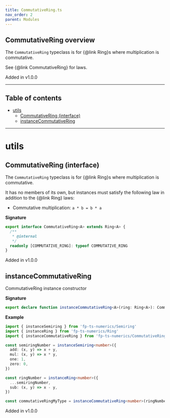 ```yaml
---
title: CommutativeRing.ts
nav_order: 2
parent: Modules
---
```


## CommutativeRing overview

The `CommutativeRing` typeclass is for {@link Ring}s where multiplication
is commutative.

See {@link CommutativeRing} for laws.

Added in v1.0.0

---

<h2 class="text-delta">Table of contents</h2>

- [utils](#utils)
  - [CommutativeRing (interface)](#commutativering-interface)
  - [instanceCommutativeRing](#instancecommutativering)

---

# utils

## CommutativeRing (interface)

The `CommutativeRing` typeclass is for {@link Ring}s where multiplication
is commutative.

It has no members of its own, but instances must satisfy the following law
in addition to the {@link Ring} laws:

- Commutative multiplication: `a * b = b * a`

**Signature**

```ts
export interface CommutativeRing<A> extends Ring<A> {
  /**
   * @internal
   */
  readonly [COMMUTATIVE_RING]: typeof COMMUTATIVE_RING
}
```

Added in v1.0.0

## instanceCommutativeRing

CommutativeRing instance constructor

**Signature**

```ts
export declare function instanceCommutativeRing<A>(ring: Ring<A>): CommutativeRing<A>
```

**Example**

```ts
import { instanceSemiring } from 'fp-ts-numerics/Semiring'
import { instanceRing } from 'fp-ts-numerics/Ring'
import { instanceCommutativeRing } from 'fp-ts-numerics/CommutativeRing'

const semiringNumber = instanceSemiring<number>({
  add: (x, y) => x + y,
  mul: (x, y) => x * y,
  one: 1,
  zero: 0,
})

const ringNumber = instanceRing<number>({
  ...semiringNumber,
  sub: (x, y) => x - y,
})

const commutativeRingMyType = instanceCommutativeRing<number>(ringNumber)
```

Added in v1.0.0
